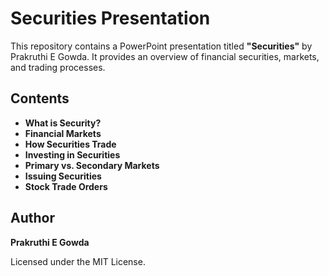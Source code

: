 
# Securities Presentation

This repository contains a PowerPoint presentation titled **"Securities"** by Prakruthi E Gowda. It provides an overview of financial securities, markets, and trading processes.

## Contents

- **What is Security?**
- **Financial Markets**
- **How Securities Trade**
- **Investing in Securities**
- **Primary vs. Secondary Markets**
- **Issuing Securities**
- **Stock Trade Orders**


## Author

**Prakruthi E Gowda**

Licensed under the MIT License.
